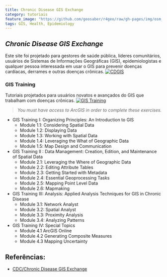 ```yaml
---
title: Chronic Disease GIS Exchange
category: tutoriais
feature_image: "https://github.com/geosaber/r4geo/raw/gh-pages/img/osm_bkground.png"
tags: GIS, Health, Epidemiology
---
```

## ***Chronic Disease GIS Exchange***
Este site foi projetado para gestores de saúde pública, líderes comunitários, usuários de Sistemas de Informações Geográficas (GIS), epidemiologistas e qualquer pessoa interessada em usar o GIS para prevenir doenças cardíacas, derrames e outras doenças crônicas.
[![CDGIS](https://github.com/geosaber/r4geo/raw/gh-pages/img/cdgisex.png)](https://www.cdc.gov/dhdsp/maps/gisx/index.html)

### GIS Training
Tutoriais projetados para usuários novatos e avançados do GIS que trabalham com doenças crônicas.
[![GIS Training](https://github.com/geosaber/r4geo/raw/gh-pages/img/colon-cancer.png)](https://www.cdc.gov/dhdsp/maps/gisx/training/index.html)
> *You must have access to ArcGIS in order to complete these exercises.*
- GIS Training I: Organizing Principles: An Introduction to GIS
  - Module 1.1: Considering Spatial Data
  - Module 1.2: Displaying Data
  - Module 1.3: Working with Spatial Data
  - Module 1.4: Leveraging the What of Geographic Data
  - Module 1.5: Map Design and Communication
- GIS Training II : Data Management: Creation, Edition, and Maintenance of Spatial Data
  - Module 2.1: Leveraging the Where of Geographic Data
  - Module 2.2: Editing Attribute Tables
  - Module 2.3: Getting Started with Metadata
  - Module 2.4: Essential Geoprocessing Tasks
  - Module 2.5: Mapping Point Level Data
  - Module 2.6: Mapmaking
- GIS Training III: Analysis: Applied Analysis Techniques for GIS in Chronic Disease
  - Module 3.1: Network Analyst
  - Module 3.2: Spatial Analyst
  - Module 3.3: Proximity Analysis
  - Module 3.4: Analyzing Patterns
- GIS Training IV: Special Topics
  - Module 4.1 ArcGIS Online
  - Module 4.2 Generating Composite Measures
  - Module 4.3 Mapping Uncertainty

## Referências:
- [CDC/Chronic Disease GIS Exchange](https://www.cdc.gov/dhdsp/maps/gisx/index.html)
